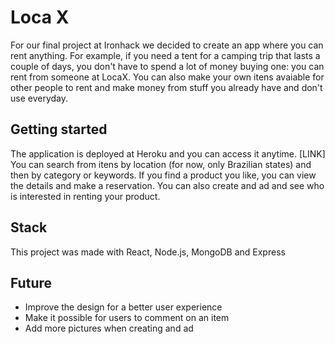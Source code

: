 # Loca X

For our final project at Ironhack we decided to create an app where you can rent anything. For example, if you need a tent for a camping trip that lasts a couple of days, you don't have to spend a lot of money buying one: you can rent from someone at LocaX. You can also make your own itens avaiable for other people to rent and make money from stuff you already have and don't use everyday. 


## Getting started

The application is deployed at Heroku and you can access it anytime.
[LINK]
You can search from itens by location (for now, only Brazilian states) and then by category or keywords. If you find a product you like, you can view the details and make a reservation. 
You can also create and ad and see who is interested in renting your product.

## Stack
This project was made with React, Node.js, MongoDB and Express

## Future
- Improve the design for a better user experience 
- Make it possible for users to comment on an item
- Add more pictures when creating and ad
